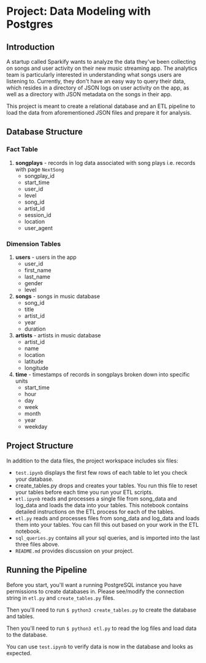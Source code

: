 # Project: Data Modeling with Postgres

## Introduction

A startup called Sparkify wants to analyze the data they've been collecting on songs and user activity on their new music streaming app. The analytics team is particularly interested in understanding what songs users are listening to. Currently, they don't have an easy way to query their data, which resides in a directory of JSON logs on user activity on the app, as well as a directory with JSON metadata on the songs in their app.

This project is meant to create a relational database and an ETL pipeline to load the data from aforementioned JSON files and prepare it for analysis.

## Database Structure

### Fact Table

1. **songplays** - records in log data associated with song plays i.e. records with page `NextSong`
    - songplay_id
    - start_time
    - user_id
    - level
    - song_id
    - artist_id
    - session_id
    - location
    - user_agent

### Dimension Tables

1. **users** - users in the app
    - user_id
    - first_name
    - last_name
    - gender
    - level
2. **songs** - songs in music database
    - song_id
    - title
    - artist_id
    - year
    - duration
3. **artists** - artists in music database
    - artist_id
    - name
    - location
    - latitude
    - longitude
4. **time** - timestamps of records in songplays broken down into specific units
    - start_time
    - hour
    - day
    - week
    - month
    - year
    - weekday

## Project Structure

In addition to the data files, the project workspace includes six files:

- `test.ipynb` displays the first few rows of each table to let you check your database.
- create_tables.py drops and creates your tables. You run this file to reset your tables before each time you run your ETL scripts.
- `etl.ipynb` reads and processes a single file from song_data and log_data and loads the data into your tables. This notebook contains detailed instructions on the ETL process for each of the tables.
- `etl.py` reads and processes files from song_data and log_data and loads them into your tables. You can fill this out based on your work in the ETL notebook.
- `sql_queries.py` contains all your sql queries, and is imported into the last three files above.
- `README.md` provides discussion on your project.

## Running the Pipeline

Before you start, you'll want a running PostgreSQL instance you have permissions to create databases in. Please see/modify the connection string in `etl.py` and `create_tables.py` files.

Then you'll need to run `$ python3 create_tables.py` to create the database and tables.

Then you'll need to run `$ python3 etl.py` to read the log files and load data to the database.

You can use `test.ipynb` to verify data is now in the database and looks as expected.
